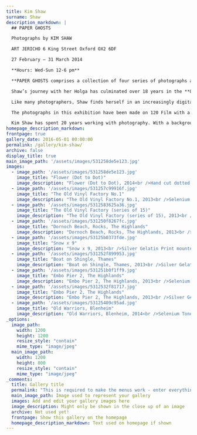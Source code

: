 ```yaml
---
title: Kim Shaw
surname: Shaw
description_markdown: |
  ## PAPER GHOSTS

  Photographs by KIM SHAW

  ART JERICHO 6 King Street Oxford OX2 6DF

  27 February – 31 March 2014

  **Hours: Wed-Sun 12-6 pm**

  **PAPER GHOSTS comprises a collection of four series of photographs all made by Kim Shaw with her toy Holga camera and printed in the darkroom : _The Old Vinyl Factory Project_ deserted by an audience that now embraces the digital world; _Lilliputian Landscapes_ where macro appears as micro; _The Humidity Series_ where Shaw explores the wild beauty of fog on Highland beaches and burns, the River Thames and Cherwell, and condensation permeating the hot houses at Kew Gardens, and _Pin-hole Flowers_ presented by Shaw classically and deconstructed, dot by dot. Shaw’s work is quietly beautiful, wistful yet contemporary.**

  Shaw’s journey with her Holga has culminated over 18 years in the **Old Vinyl Factory Project**. Her photographs of a disused vinyl factory explore the ‘paper ghosts’ of a once thriving industry. Whilst working on the project, she was surprised by how strongly she felt about the space – she spoke to many people who had been in the industry, ‘vinyl people’ as she terms them, and found that they too treasured and miss the physicality of albums and music in the way that she treasures and holds on to the physicality of photographs and the making of images that she perceives as objects.

  Like many photographers, Shaw finds herself in an increasingly digital world where images exist on a screen, effectively in the ether. Her passion is landscape and the physicality of photography – being able to hold, to touch and feel - the process of creating an artwork on paper, and the resulting physicality of that image as an object.

  The photographs in this exhibition have been made on 120 Film with a Holga camera which she bought at PNCA for $10 in the mid ‘90s. The Holga is a toy camera, made in China, entirely of plastic to include the lens. The story goes that there was a surplus of 120 Film available and that the cameras were made so that people would use up the film. They are set at F8, and have a manual shutter, so the photographs on exhibition range in length of exposure from 1/125 of a second up to two minutes. It has been perceived as trendy, used for its gimmicky quality, yet it makes a serious image through true photographic process. The qualities of Holga imagery are distinct by their vignettes – a softening at the corners of each print - and the scratches that occur naturally from the camera on film as it winds on, traits that Shaw savours.

  Kim Shaw has spent 20 years working with photography. With a background in fashion and advertising, she became freelance so she could work daily in the darkroom. She apprenticed with ‘Avid’ Brickman, “Prince of Portraits”, in Portland, Oregon in the early nineties, and attended Pacific North West College of Art (PNCA) where she studied photography.
homepage_description_markdown: 
frontpage: true
gallery_date: 2016-05-01 00:00:00
permalink: /gallery/kim-shaw/
archive: false
display_title: true
main_image_path: '/assets/images/531258de5e123.jpg'
images:
  - image_path: '/assets/images/531258de5e123.jpg'
    image_title: "Flower (Dot to Dot)"
    image_description: "Flower (Dot to Dot), 2014<br />Hand cut dotted Silver Gelatin Print<br />12 x 12 &amp;quot;<br />&amp;pound;1500"
  - image_path: '/assets/images/531257c99916f.jpg'
    image_title: "The Old Vinyl Factory No.1"
    image_description: "The Old Vinyl Factory No.1, 2013<br />Selenium Toned Silver Gelatin Print. Edition 1/25<br />12 x 12&amp;quot;<br />&amp;pound;695"
  - image_path: '/assets/images/5312583625a36.jpg'
    image_title: "The Old Vinyl Factory (series of 15)"
    image_description: "The Old Vinyl Factory (series of 15), 2013<br />Selenium Toned Silver Gelatin Print  Edition 1/25<br />12 x 12&amp;quot;<br />&amp;pound;695"
  - image_path: '/assets/images/531250f8267fc.jpg'
    image_title: "Dornoch Beach, Rocks, The Highlands"
    image_description: "Dornoch Beach, Rocks, The Highlands, 2013<br />Selenium Toned Silver Gelatin Print on Art Paper mounted on Aluminium<br />12 x 12&amp;quot;<br />&amp;pound; 495 unframed, &amp;Acirc;&amp;pound;550 framed"
  - image_path: '/assets/images/53125b0373fde.jpg'
    image_title: "Snow x 9"
    image_description: "Snow x 9, 2013<br />Silver Gelatin Print mounted onto Aluminium. Edition 1/10<br />12 x 12&amp;quot;<br />&amp;pound;495 unframed &amp;Acirc;&amp;pound;550 framed"
  - image_path: '/assets/images/531252f899953.jpg'
    image_title: "Boat on Shingle, Thames"
    image_description: "Boat on Shingle, Thames, 2013<br />Silver Gelatin Print mounted onto Aluminium. Edition 1/10<br />12 x 12&amp;quot;<br />&amp;pound;495 unframed &amp;Acirc;&amp;pound;550 framed"
  - image_path: '/assets/images/531251b0f1ff9.jpg'
    image_title: "Embo Pier 2, The Highlands"
    image_description: "Embo Pier 2, The Highlands, 2013<br />Selenium Toned Silver Gelatin Print mounted on Aluminium<br />12 x 16&amp;quot;<br />&amp;pound;495 unframed &amp;Acirc;&amp;pound;550 framed"
  - image_path: '/assets/images/5312532f81717.jpg'
    image_title: "Embo Pier 2, The Highlands"
    image_description: "Embo Pier 2, The Highlands, 2013<br />Silver Gelatin Print mounted onto Aluminium. Edition 1/10<br />12 x 12&amp;quot;<br />&amp;pound;495 unframed &amp;Acirc;&amp;pound;550 framed"
  - image_path: '/assets/images/53125409c95ad.jpg'
    image_title: "Old Warriors, Blenheim"
    image_description: "Old Warriors, Blenheim, 2014<br />Selenium Toned Silver Gelatin Print mounted on Aluminium<br />12 x 12&amp;quot;<br />&amp;pound;495 unframed &amp;pound;550 framed"
_options:
  image_path:
    width: 1200
    height: 1200
    resize_style: "contain"
    mime_type: "image/jpeg"
  main_image_path:
    width: 1200
    height: 800
    resize_style: "contain"
    mime_type: "image/jpeg"
_comments:
  title: Gallery title
  permalink: "This is required to make the menus work - enter everything in lower case, no digits, no spaces in this format /gallery/my-new-gallery/"
  main_image_path: Image used to represent your gallery
  images: Add and edit your gallery images here
  image_description: Might only be shown in the close up of an image
  archive: Not used yet!
  frontpage: Show this gallery on the homepage
  homepage_description_markdown: Text used on homepage if shown
---
```

